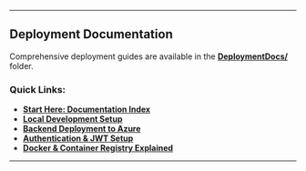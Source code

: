 ﻿---

##  Deployment Documentation

Comprehensive deployment guides are available in the **[DeploymentDocs/](DeploymentDocs/)** folder.

### Quick Links:
-  [**Start Here: Documentation Index**](DeploymentDocs/README.md)
-  [**Local Development Setup**](DeploymentDocs/01-Local-Development-Setup.md)
-  [**Backend Deployment to Azure**](DeploymentDocs/03-Backend-Deployment-Azure.md)
-  [**Authentication & JWT Setup**](DeploymentDocs/07-Authentication-Setup.md)
-  [**Docker & Container Registry Explained**](DeploymentDocs/10-Docker-ACR-Explained.md)

---
